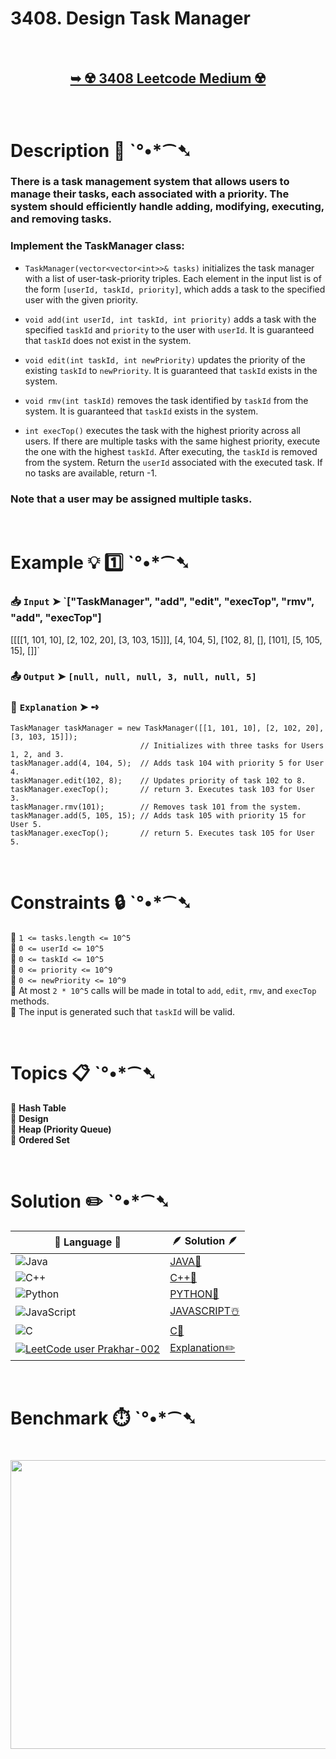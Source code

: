 # 3408. Design Task Manager

</br>

<h2 align="center"> 

<a href="https://leetcode.com/problems/design-task-manager/description/?envType=daily-question&envId=2025-09-18"><strong>➥ ☢️ 3408 Leetcode Medium ☢️ </strong></a>
</h2>

</br>

# Description 📜 ˋ°•*⁀➷

### There is a task management system that allows users to manage their tasks, each associated with a priority. The system should efficiently handle adding, modifying, executing, and removing tasks.

### Implement the TaskManager class:

- `TaskManager(vector<vector<int>>& tasks)` initializes the task manager with a list of user-task-priority triples. Each element in the input list is of the form `[userId, taskId, priority]`, which adds a task to the specified user with the given priority.

- `void add(int userId, int taskId, int priority)` adds a task with the specified `taskId` and `priority` to the user with `userId`. It is guaranteed that `taskId` does not exist in the system.

- `void edit(int taskId, int newPriority)` updates the priority of the existing `taskId` to `newPriority`. It is guaranteed that `taskId` exists in the system.

- `void rmv(int taskId)` removes the task identified by `taskId` from the system. It is guaranteed that `taskId` exists in the system.

- `int execTop()` executes the task with the highest priority across all users. If there are multiple tasks with the same highest priority, execute the one with the highest `taskId`. After executing, the `taskId` is removed from the system. Return the `userId` associated with the executed task. If no tasks are available, return -1.

### Note that a user may be assigned multiple tasks.

</br>

# Example 💡 1️⃣ ˋ°•*⁀➷

  ### 📥 `Input`  ➤ `["TaskManager", "add", "edit", "execTop", "rmv", "add", "execTop"]
[[[[1, 101, 10], [2, 102, 20], [3, 103, 15]]], [4, 104, 5], [102, 8], [], [101], [5, 105, 15], []]`

  ### 📤 `Output`  ➤ `[null, null, null, 3, null, null, 5]`

  ### 🔦 `Explanation`  ➤ ➺

```JS
TaskManager taskManager = new TaskManager([[1, 101, 10], [2, 102, 20], [3, 103, 15]]); 
                             // Initializes with three tasks for Users 1, 2, and 3.
taskManager.add(4, 104, 5);  // Adds task 104 with priority 5 for User 4.
taskManager.edit(102, 8);    // Updates priority of task 102 to 8.
taskManager.execTop();       // return 3. Executes task 103 for User 3.
taskManager.rmv(101);        // Removes task 101 from the system.
taskManager.add(5, 105, 15); // Adds task 105 with priority 15 for User 5.
taskManager.execTop();       // return 5. Executes task 105 for User 5.
```

</br>

# Constraints 🔒 ˋ°•*⁀➷

🔹 `1 <= tasks.length <= 10^5` </br>
🔹 `0 <= userId <= 10^5` </br>
🔹 `0 <= taskId <= 10^5` </br>
🔹 `0 <= priority <= 10^9` </br>
🔹 `0 <= newPriority <= 10^9` </br>
🔹 At most `2 * 10^5` calls will be made in total to `add`, `edit`, `rmv`, and `execTop` methods. </br>
🔹 The input is generated such that `taskId` will be valid. </br>

</br>

# Topics 📋 ˋ°•*⁀➷

🔸 **Hash Table** </br>
🔸 **Design** </br>
🔸 **Heap (Priority Queue)** </br>
🔸 **Ordered Set** </br>

</br>

# Solution ✏️ ˋ°•*⁀➷

| 📒 Language 📒  | 🪶 Solution 🪶 |
| ------------- | ------------- |
|  ![Java](https://img.shields.io/badge/java-%23ED8B00.svg?style=for-the-badge&logo=openjdk&logoColor=white)  | [JAVA🍁]() |
|  ![C++](https://img.shields.io/badge/c++-%2300599C.svg?style=for-the-badge&logo=c%2B%2B&logoColor=white)  | [C++🎲]()  |
|  ![Python](https://img.shields.io/badge/python-3670A0?style=for-the-badge&logo=python&logoColor=ffdd54)    | [PYTHON🍰]() |
| ![JavaScript](https://img.shields.io/badge/javascript-%23323330.svg?style=for-the-badge&logo=javascript&logoColor=%23F7DF1E)   | [JAVASCRIPT☃️]() |
|   ![C](https://img.shields.io/badge/c-%2300599C.svg?style=for-the-badge&logo=c&logoColor=white)   | [C💖]()  |
| [![LeetCode user Prakhar-002](https://img.shields.io/badge/dynamic/json?style=for-the-badge&labelColor=black&color=%23ffa116&label=Solved&query=solvedOverTotal&url=https%3A%2F%2Fleetcode-badge.vercel.app%2Fapi%2Fusers%2FPrakhar-002&logo=leetcode&logoColor=yellow)](https://leetcode.com/Prakhar-002/)  | [Explanation✏️]() |

</br>

# Benchmark ⏱️ ˋ°•*⁀➷

<h1  align="center" >

<img src ="" width = "700px" height="462px" />

</h1>

